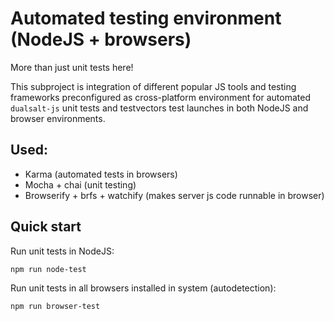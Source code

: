 Automated testing environment (NodeJS + browsers)
===================

More than just unit tests here!

This subproject is integration of different popular JS tools and testing frameworks preconfigured as cross-platform environment for automated  `dualsalt-js` unit tests and testvectors test launches in both NodeJS and browser environments.

Used:
-----
* Karma (automated tests in browsers)
* Mocha + chai (unit testing)
* Browserify + brfs + watchify (makes server js code runnable in browser)

Quick start
--------

Run unit tests in NodeJS:

```npm run node-test```

Run unit tests in all browsers installed in system (autodetection):

```npm run browser-test```

 